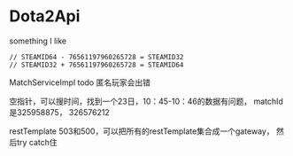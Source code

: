 # Dota2Api
something I like

    // STEAMID64 - 76561197960265728 = STEAMID32
    // STEAMID32 + 76561197960265728 = STEAMID64

MatchServiceImpl todo 匿名玩家会出错

空指针，可以搜时间，找到一个23日，10：45-10：46的数据有问题，
matchId是325958875， 326576212

restTemplate 503和500，可以把所有的restTemplate集合成一个gateway，
然后try catch住